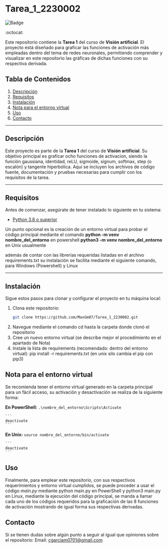 # Tarea_1_2230002

![Badge](https://img.shields.io/badge/Estado-Completado-brightgreen)

:octocat:

Este repositorio contiene la **Tarea 1** del curso de **Visión artificial**. El proyecto está diseñado para graficar las funciones de activación más empleadas dentro del tema de redes neuronales, permitiendo comprender y visualizar en este repositorio las gráficas de dichas funciones con su respectiva derivada.


## Tabla de Contenidos

1. [Descripción](#descripción)
2. [Requisitos](#requisitos)
3. [Instalación](#instalación)
4. [Nota para el entorno virtual](#nota-para-el-entorno-virtual)
5. [Uso](#uso)
6. [Contacto](#contacto)

---

## Descripción

Este proyecto es parte de la **Tarea 1** del curso de **Visión artificial**. Su objetivo principal es graficar ocho funciones de activacion, siendo la función gaussiana, identidad, reLU, sigmoide, signum, softmax, step (o escalón) y tangente hiperbólica. Aquí se incluyen los archivos de código fuente, documentación y pruebas necesarias para cumplir con los requisitos de la tarea.

---

## Requisitos

Antes de comenzar, asegúrate de tener instalado lo siguiente en tu sistema:

- [Python 3.8 o superior](https://www.python.org/downloads/) 

Un punto opcional es la creación de un entorno virtual para probar el código principal mediante el comando
**python -m venv nombre_del_entorno** en powershell
**python3 -m venv nombre_del_entorno** en Unix usualmente

además de contar con las librerías requeridas listadas en el archivo requirements.txt
su instalación se facilita mediante el siguiente comando, para Windows (Powershell) y Linux


---
## Instalación

Sigue estos pasos para clonar y configurar el proyecto en tu máquina local:

1. Clona este repositorio:
   ```bash
   git clone https://github.com/MaxGm07/Tarea_1_2230002.git
2. Navegue mediante el comando cd hasta la carpeta donde clonó el repositorio
3. Cree un nuevo entorno virtual (se describe mejor el procedimiento en el apartado de Nota)
4. Instale la lista de requirements (recomendado: dentro del entorno virtual):
    pip install -r requirements.txt (en unix silo cambia el pip con pip3)



## Nota para el entorno virtual
Se recomienda tener el entorno virtual generado en la carpeta principal para un fácil acceso, su activación y desactivación se realiza de la siguiente forma: 

**En PowerShell:**
    ```
    .\nombre_del_entorno\Scripts\Activate
    ```

    ```
    deactivate
    ```

**En Unix:**
    ```
    source nombre_del_entorno/bin/activate
    ```
    
    ```
    deactivate
    ```

## Uso
Finalmente, para emplear este repositorio, con sus respectivos requerimientos y entorno virtual cumplidos, se puede proceder a usar el código *main.py* mediante python main.py en PowerShell y python3 main.py en Linux, mediante la ejecución del código principal, se manda a llamar cada uno de los códigos requeridos para la graficación de las 8 funciones de activación mostrando de igual forma sus respectivas derivadas.

## Contacto
Si se tienen dudas sobre algún punto a seguir al igual que opiniones sobre el repositorio:
Email: cgarciam0701@gmail.com